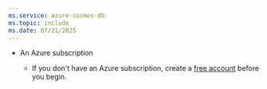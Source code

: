```yaml
---
ms.service: azure-cosmos-db
ms.topic: include
ms.date: 07/21/2025
---
```


- An Azure subscription

    - If you don't have an Azure subscription, create a [free account](https://azure.microsoft.com/free/?WT.mc_id=A261C142F) before you begin.
